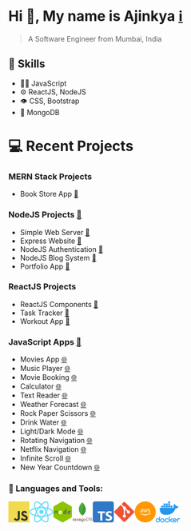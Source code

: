 # Hi 👋, My name is Ajinkya [ℹ️](https://ajinkyacodes.com)
> A Software Engineer from Mumbai, India

## :pushpin: Skills
- 👨‍💻 JavaScript
- ⚙️ ReactJS, NodeJS
- 👁️ CSS, Bootstrap
- 💽 MongoDB

# 💻 Recent Projects 

### MERN Stack Projects
- Book Store App [:memo:](https://github.com/ajinkyacodes/bookstore-crud-mern)

### NodeJS Projects [:memo:](https://github.com/ajinkyacodes/nodejs-apps)
- Simple Web Server [:memo:](https://github.com/ajinkyacodes/nodejs-apps/tree/master/simple-web-server)
- Express Website [:memo:](https://github.com/ajinkyacodes/nodejs-apps/tree/master/express-website)
- NodeJS Authentication [:memo:](https://github.com/ajinkyacodes/nodejs-apps/tree/master/node-auth)
- NodeJS Blog System [:memo:](https://github.com/ajinkyacodes/nodejs-apps/tree/master/node-blog)
- Portfolio App [:memo:](https://github.com/ajinkyacodes/nodejs-apps/tree/master/portfolio)

### ReactJS Projects
- ReactJS Components [:memo:](https://github.com/ajinkyacodes/reactjs-components)
- Task Tracker [:memo:](https://github.com/ajinkyacodes/reactjs-task-tracker)
- Workout App [:memo:](https://github.com/ajinkyacodes/reactjs-workout-app)

### JavaScript Apps [:memo:](https://github.com/ajinkyacodes/javascript-apps)
- Movies App [:globe_with_meridians:](https://ajinkyacodes.com/work/projects/movies-app/)
- Music Player [:globe_with_meridians:](https://ajinkyacodes.com/work/projects/music-player/)
- Movie Booking [:globe_with_meridians:](https://ajinkyacodes.com/work/projects/movie-booking/)
- Calculator [:globe_with_meridians:](https://ajinkyacodes.com/work/projects/calculator/)
- Text Reader [:globe_with_meridians:](https://ajinkyacodes.com/work/projects/text-reader)
- Weather Forecast [:globe_with_meridians:](https://ajinkyacodes.com/work/projects/weather-forecast/)
- Rock Paper Scissors [:globe_with_meridians:](https://ajinkyacodes.com/work/projects/rock-paper-scissors/)
- Drink Water [:globe_with_meridians:](https://ajinkyacodes.com/work/projects/drink-water/)
- Light/Dark Mode [:globe_with_meridians:](https://ajinkyacodes.com/work/projects/light-dark-mode/)
- Rotating Navigation [:globe_with_meridians:](https://ajinkyacodes.com/work/projects/rotating-navigation/)
- Netflix Navigation [:globe_with_meridians:](https://ajinkyacodes.com/work/projects/netflix-navigation/)
- Infinite Scroll [:globe_with_meridians:](https://ajinkyacodes.com/work/projects/infinite-scroll/)
- New Year Countdown [:globe_with_meridians:](https://ajinkyacodes.com/work/projects/new-year-countdown/)

### 🔨 Languages and Tools:

[<img align="left" alt="JavaScript" height ="42px" src="assets/images/javascript.png">](https://developer.mozilla.org/en-US/docs/Web/JavaScript)
[<img align="left" alt="ReactJS" height ="42px" src="assets/images/react.png">](https://devdocs.io/react/)
[<img align="left" alt="NodeJS" height ="42px" src="assets/images/nodejs.png">](https://devdocs.io/node/)
[<img align="left" alt="MongoDB" height ="42px" src="assets/images/mongodb.png">](https://www.mongodb.com/docs/)
[<img align="left" alt="TypeScript" height ="42px" src="assets/images/typescript.png">](https://www.typescriptlang.org/docs/handbook/typescript-in-5-minutes.html)
[<img align="left" alt="Git" height ="42px" src="assets/images/git.png">](https://git-scm.com/doc)
[<img align="left" alt="AWS" height ="42px" src="assets/images/aws.png">](https://docs.aws.amazon.com/)
[<img align="left" alt="Docker" height ="42px" src="assets/images/docker.png">](https://docs.docker.com/)
